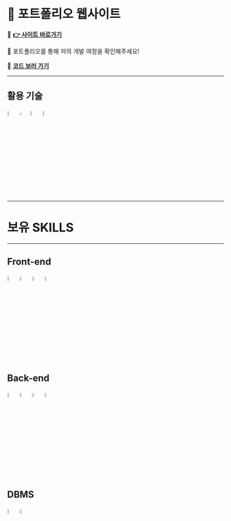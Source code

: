 # 🎨 포트폴리오 웹사이트
🔗 **[👉 사이트 바로가기](https://guensoo.github.io)**

👀 포트폴리오를 통해 저의 개발 여정을 확인해주세요!

🔗 **[코드 보러 가기](https://github.com/guensoo/guensoo.github.io)**

---
## 활용 기술

<image src="img/html.svg.png" width="5%" height="5%">  <image src="img/css.svg.png" width="4%" height="4%"> <image src="img/JavaScript.png" width="5%" height="5%"> <image src="img/logo512.png" width="5%" height="5%">

---
# 보유 SKILLS
---
## Front-end
<image src="img/html.svg.png" width="5%" height="5%"> <image src="img/css.svg.png" width="5%" height="5%"> <image src="img/JavaScript.png" width="5%" height="5%"> <image src="img/logo512.png" width="5%" height="5%">
## Back-end
<image src="img/c.png" width="5%" height="5%"> <image src="img/python.webp" width="5%" height="5%"> <image src="img/java.png" width="5%" height="5%"> <image src="img/springBoot.png" width="5%" height="5%">
## DBMS
<image src="img/mysql.png" width="5%" height="5%"> <image src="img/oracle.png" width="5%" height="5%">

